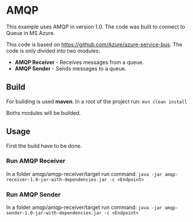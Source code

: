 # AMQP

This example uses AMQP in version 1.0. The code was built to connect to Queue in MS Azure.

This code is based on https://github.com/Azure/azure-service-bus. The 
code is only divided into two modules:
* **AMQP Receiver** - Receives messages from a queue.
* **AMQP Sender** - Sends messages to a queue.

## Build
For building is used **maven**. In a root of the project run:
`mvn clean install`

Boths modules will be builded.

## Usage
First the build have to be done.
### Run AMQP Receiver
In a folder amqp/amqp-receiver/target run command:
`java -jar amqp-receiver-1.0-jar-with-dependencies.jar -c <Endpoint>`
### Run AMQP Sender
In a folder amqp/amqp-receiver/target run command:
`java -jar amqp-sender-1.0-jar-with-dependencies.jar -c <Endpoint>`